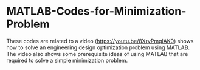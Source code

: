 # MATLAB-Codes-for-Minimization-Problem
These codes are related to a video (https://youtu.be/8XryPmqlAK0) shows how to solve an engineering design optimization problem using MATLAB. The video also shows some prerequisite ideas of using MATLAB that are required to solve a simple minimization problem.
